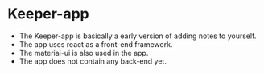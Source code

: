 # Keeper-app 

*  The Keeper-app is basically a early version of adding notes to yourself.
*  The app uses react as a front-end framework.
*  The material-ui is also used in the app.
*  The app does not contain any back-end yet.

